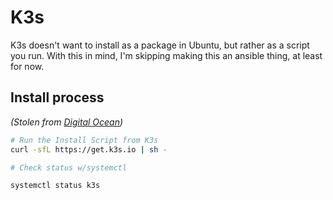 # K3s

K3s doesn't want to install as a package in Ubuntu, but rather as a script you run. With this in mind, I'm skipping making this an ansible thing, at least for now.

## Install process

_(Stolen from [Digital Ocean](https://www.digitalocean.com/community/tutorials/how-to-setup-k3s-kubernetes-cluster-on-ubuntu))_

```bash
# Run the Install Script from K3s
curl -sfL https://get.k3s.io | sh -

# Check status w/systemctl

systemctl status k3s
```
